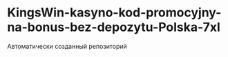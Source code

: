 # KingsWin-kasyno-kod-promocyjny-na-bonus-bez-depozytu-Polska-7xl
Автоматически созданный репозиторий
